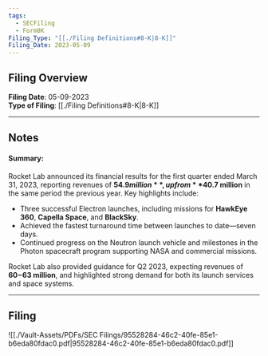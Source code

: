 ```yaml
---
tags:
  - SECFiling
  - Form8K
Filing_Type: "[[./Filing Definitions#8-K|8-K]]"
Filing_Date: 2023-05-09
---
```

## Filing Overview

**Filing Date**: 05-09-2023  
**Type of Filing**: [[./Filing Definitions#8-K|8-K]]  

---
## Notes

#### Summary:

Rocket Lab announced its financial results for the first quarter ended March 31, 2023, reporting revenues of **$54.9 million**, up from **$40.7 million** in the same period the previous year. Key highlights include:
- Three successful Electron launches, including missions for **HawkEye 360**, **Capella Space**, and **BlackSky**.
- Achieved the fastest turnaround time between launches to date—seven days.
- Continued progress on the Neutron launch vehicle and milestones in the Photon spacecraft program supporting NASA and commercial missions.

Rocket Lab also provided guidance for Q2 2023, expecting revenues of **$60-$63 million**, and highlighted strong demand for both its launch services and space systems.

---
## Filing

![[./Vault-Assets/PDFs/SEC Filings/95528284-46c2-40fe-85e1-b6eda80fdac0.pdf|95528284-46c2-40fe-85e1-b6eda80fdac0.pdf]]
